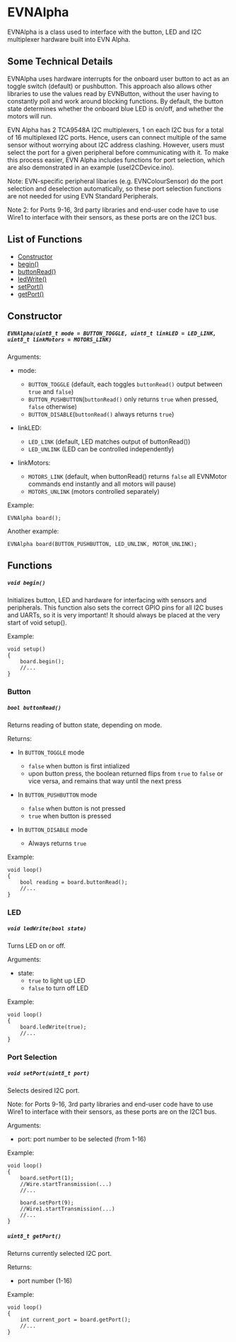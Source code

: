 # EVNAlpha
EVNAlpha is a class used to interface with the button, LED and I2C multiplexer hardware built into EVN Alpha.

## Some Technical Details
EVNAlpha uses hardware interrupts for the onboard user button to act as an toggle switch (default) or pushbutton. This approach also allows other libraries to use the values read by EVNButton, without the user having to constantly poll and work around blocking functions. By default, the button state determines whether the onboard blue LED is on/off, and whether the motors will run.


EVN Alpha has 2 TCA9548A I2C multiplexers, 1 on each I2C bus for a total of 16 multiplexed I2C ports. Hence, users can connect multiple of the same sensor without worrying about I2C address clashing. However, users must select the port for a given peripheral before communicating with it. To make this process easier, EVN Alpha includes functions for port selection, which are also demonstrated in an example (useI2CDevice.ino).


Note: EVN-specific peripheral libaries (e.g. EVNColourSensor) do the port selection and deselection automatically, so these port selection functions are not needed for using EVN Standard Peripherals.


Note 2: for Ports 9-16, 3rd party libraries and end-user code have to use Wire1 to interface with their sensors, as these ports are on the I2C1 bus.

## List of Functions
- [Constructor](#constructor)
- [begin()](#void-begin)
- [buttonRead()](#bool-buttonread)
- [ledWrite()](#void-ledwritebool-state)
- [setPort()](#void-setportuint8t-port)
- [getPort()](#uint8t-getport)

## Constructor
##### `EVNAlpha(uint8_t mode = BUTTON_TOGGLE, uint8_t linkLED = LED_LINK, uint8_t linkMotors = MOTORS_LINK)`

Arguments:
* mode:
    * `BUTTON_TOGGLE` (default, each toggles `buttonRead()` output between `true` and `false`)
    * `BUTTON_PUSHBUTTON`(`buttonRead()` only returns `true` when pressed, `false` otherwise)
    * `BUTTON_DISABLE`(`buttonRead()` always returns `true`)

* linkLED:
    * `LED_LINK` (default, LED matches output of buttonRead())
    * `LED_UNLINK` (LED can be controlled independently)

* linkMotors:
    * `MOTORS_LINK` (default, when buttonRead() returns `false` all EVNMotor commands end instantly and all motors will pause)
    * `MOTORS_UNLINK` (motors controlled separately)

Example:
```
EVNAlpha board();
```
Another example:
```
EVNAlpha board(BUTTON_PUSHBUTTON, LED_UNLINK, MOTOR_UNLINK);
```

## Functions
##### `void begin()`
Initializes button, LED and hardware for interfacing with sensors and peripherals. This function also sets the correct GPIO pins for all I2C buses and UARTs, so it is very important! It should always be placed at the very start of void setup().

Example:
```
void setup()
{
    board.begin();
    //...
}
```

### Button
##### `bool buttonRead()`
Returns reading of button state, depending on mode.

Returns:
* In `BUTTON_TOGGLE` mode
    * `false` when button is first intialized
    * upon button press, the boolean returned flips from `true` to `false` or vice versa, and remains that way until the next press

* In `BUTTON_PUSHBUTTON` mode
    * `false` when button is not pressed
    * `true` when button is pressed

* In `BUTTON_DISABLE` mode
    * Always returns `true`

Example:
```
void loop()
{
    bool reading = board.buttonRead();
    //...
}
```

### LED
##### `void ledWrite(bool state)`
Turns LED on or off.

Arguments:
* state:
    * `true` to light up LED
    * `false` to turn off LED

Example:
```
void loop()
{
    board.ledWrite(true);
    //...
}
```

### Port Selection
##### `void setPort(uint8_t port)`
Selects desired I2C port.

Note: for Ports 9-16, 3rd party libraries and end-user code have to use Wire1 to interface with their sensors, as these ports are on the I2C1 bus.

Arguments:
* port: port number to be selected (from 1-16)

Example:
```
void loop()
{
    board.setPort(1);
    //Wire.startTransmission(...)
    //...

    board.setPort(9);
    //Wire1.startTransmission(...)
    //...
}
```

##### `uint8_t getPort()`
Returns currently selected I2C port.

Returns:
* port number (1-16)

Example:
```
void loop()
{
    int current_port = board.getPort();
    //...
}
```